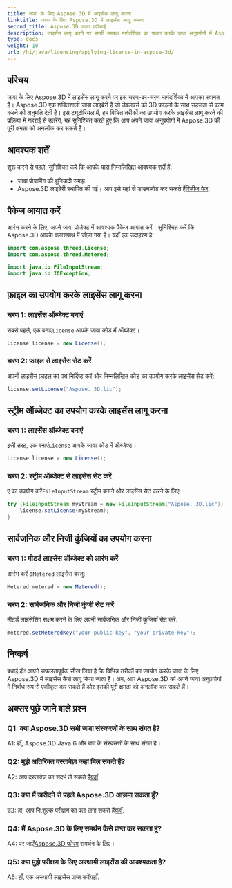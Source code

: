 ```yaml
---
title: जावा के लिए Aspose.3D में लाइसेंस लागू करना
linktitle: जावा के लिए Aspose.3D में लाइसेंस लागू करना
second_title: Aspose.3D जावा एपीआई
description: लाइसेंस लागू करने पर हमारी व्यापक मार्गदर्शिका का पालन करके जावा अनुप्रयोगों में Aspose.3D की पूरी क्षमता को अनलॉक करें।
type: docs
weight: 10
url: /hi/java/licensing/applying-license-in-aspose-3d/
---
```

## परिचय

जावा के लिए Aspose.3D में लाइसेंस लागू करने पर इस चरण-दर-चरण मार्गदर्शिका में आपका स्वागत है। Aspose.3D एक शक्तिशाली जावा लाइब्रेरी है जो डेवलपर्स को 3D फ़ाइलों के साथ सहजता से काम करने की अनुमति देती है। इस ट्यूटोरियल में, हम विभिन्न तरीकों का उपयोग करके लाइसेंस लागू करने की प्रक्रिया में गहराई से उतरेंगे, यह सुनिश्चित करते हुए कि आप अपने जावा अनुप्रयोगों में Aspose.3D की पूरी क्षमता को अनलॉक कर सकते हैं।

## आवश्यक शर्तें

शुरू करने से पहले, सुनिश्चित करें कि आपके पास निम्नलिखित आवश्यक शर्तें हैं:

- जावा प्रोग्रामिंग की बुनियादी समझ.
-  Aspose.3D लाइब्रेरी स्थापित की गई। आप इसे यहां से डाउनलोड कर सकते हैं[रिलीज पेज](https://releases.aspose.com/3d/java/).

## पैकेज आयात करें

आरंभ करने के लिए, अपने जावा प्रोजेक्ट में आवश्यक पैकेज आयात करें। सुनिश्चित करें कि Aspose.3D आपके क्लासपाथ में जोड़ा गया है। यहाँ एक उदाहरण है:

```java
import com.aspose.threed.License;
import com.aspose.threed.Metered;

import java.io.FileInputStream;
import java.io.IOException;
```

## फ़ाइल का उपयोग करके लाइसेंस लागू करना

### चरण 1: लाइसेंस ऑब्जेक्ट बनाएं

 सबसे पहले, एक बनाएं`License` आपके जावा कोड में ऑब्जेक्ट।

```java
License license = new License();
```

### चरण 2: फ़ाइल से लाइसेंस सेट करें

अपनी लाइसेंस फ़ाइल का पथ निर्दिष्ट करें और निम्नलिखित कोड का उपयोग करके लाइसेंस सेट करें:

```java
license.setLicense("Aspose._3D.lic");
```

## स्ट्रीम ऑब्जेक्ट का उपयोग करके लाइसेंस लागू करना

### चरण 1: लाइसेंस ऑब्जेक्ट बनाएं

 इसी तरह, एक बनाएं`License` आपके जावा कोड में ऑब्जेक्ट।

```java
License license = new License();
```

### चरण 2: स्ट्रीम ऑब्जेक्ट से लाइसेंस सेट करें

 ए का उपयोग करें`FileInputStream` स्ट्रीम बनाने और लाइसेंस सेट करने के लिए:

```java
try (FileInputStream myStream = new FileInputStream("Aspose._3D.lic")) {
    license.setLicense(myStream);
}
```

## सार्वजनिक और निजी कुंजियों का उपयोग करना

### चरण 1: मीटर्ड लाइसेंस ऑब्जेक्ट को आरंभ करें

 आरंभ करें a`Metered` लाइसेंस वस्तु:

```java
Metered metered = new Metered();
```

### चरण 2: सार्वजनिक और निजी कुंजी सेट करें

मीटर्ड लाइसेंसिंग सक्षम करने के लिए अपनी सार्वजनिक और निजी कुंजियाँ सेट करें:

```java
metered.setMeteredKey("your-public-key", "your-private-key");
```

## निष्कर्ष

बधाई हो! आपने सफलतापूर्वक सीख लिया है कि विभिन्न तरीकों का उपयोग करके जावा के लिए Aspose.3D में लाइसेंस कैसे लागू किया जाता है। अब, आप Aspose.3D को अपने जावा अनुप्रयोगों में निर्बाध रूप से एकीकृत कर सकते हैं और इसकी पूरी क्षमता को अनलॉक कर सकते हैं।

## अक्सर पूछे जाने वाले प्रश्न

### Q1: क्या Aspose.3D सभी जावा संस्करणों के साथ संगत है?

A1: हाँ, Aspose.3D Java 6 और बाद के संस्करणों के साथ संगत है।

### Q2: मुझे अतिरिक्त दस्तावेज़ कहां मिल सकते हैं?

 A2: आप दस्तावेज़ का संदर्भ ले सकते हैं[यहाँ](https://reference.aspose.com/3d/java/).

### Q3: क्या मैं खरीदने से पहले Aspose.3D आज़मा सकता हूँ?

 उ3: हां, आप नि:शुल्क परीक्षण का पता लगा सकते हैं[यहाँ](https://releases.aspose.com/).

### Q4: मैं Aspose.3D के लिए समर्थन कैसे प्राप्त कर सकता हूं?

 A4: पर जाएँ[Aspose.3D फोरम](https://forum.aspose.com/c/3d/18) समर्थन के लिए।

### Q5: क्या मुझे परीक्षण के लिए अस्थायी लाइसेंस की आवश्यकता है?

 A5: हाँ, एक अस्थायी लाइसेंस प्राप्त करें[यहाँ](https://purchase.aspose.com/temporary-license/).